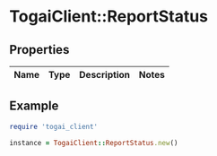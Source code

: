 # TogaiClient::ReportStatus

## Properties

| Name | Type | Description | Notes |
| ---- | ---- | ----------- | ----- |

## Example

```ruby
require 'togai_client'

instance = TogaiClient::ReportStatus.new()
```

